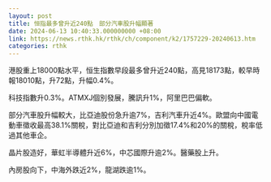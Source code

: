 ```yaml
---
layout: post
title: 恒指最多曾升近240點　部分汽車股升幅顯著
date: 2024-06-13 10:40:33.000000000 +08:00
link: https://news.rthk.hk/rthk/ch/component/k2/1757229-20240613.htm
categories: rthk
---
```


港股重上18000點水平，恒生指數早段最多曾升近240點，高見18173點，較早時報18010點，升72點，升幅0.4%。

科技指數升0.3%。ATMXJ個別發展，騰訊升1%，阿里巴巴偏軟。

部分汽車股升幅較大，比亞迪股份急升逾7%，吉利汽車升近4%。歐盟向中國電動車徵收最高38.1%關稅，對比亞迪和吉利分別加徵17.4%和20%的關稅，稅率低過其他車企。

晶片股造好，華虹半導體升近6%，中芯國際升逾2%。醫藥股上升。

內房股向下，中海外跌近2%，龍湖跌逾1%。
